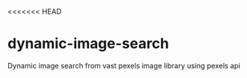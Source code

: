 <<<<<<< HEAD
# dynamic-image-search
Dynamic image search from vast pexels image library using pexels api
